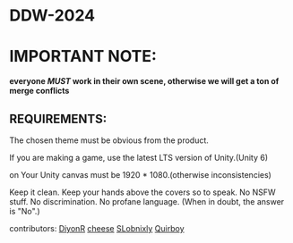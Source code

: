 # DDW-2024

# IMPORTANT NOTE:
**everyone *MUST* work in their own scene, otherwise we will get a ton of merge conflicts**


## REQUIREMENTS: 

The chosen theme must be obvious from the product. 

If you are making a game, use the latest LTS version of Unity.(Unity 6)

on Your Unity canvas must be 1920 * 1080.(otherwise inconsistencies) 

Keep it clean. Keep your hands above the covers so to speak. 
No NSFW stuff. No discrimination. No profane language. 
(When in doubt, the answer is "No".)

contributors:
[DiyonR](https://github.com/DiyonR)
[cheese](https://github.com/DeanLemans)
[SLobnixly](https://github.com/SLobnixly)
[Quirboy](https://github.com/Quirboy)
